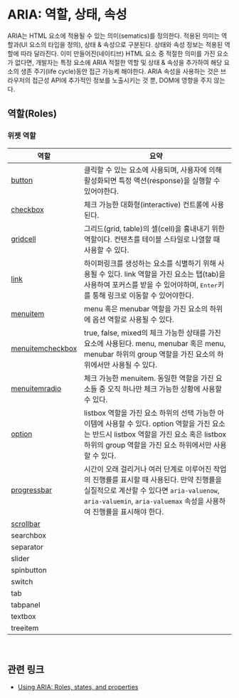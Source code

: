 # ARIA: 역할, 상태, 속성

ARIA는 HTML 요소에 적용될 수 있는 의미(sematics)를 정의한다. 적용된 의미는 역할과(UI 요소의 타입을 정의), 상태 & 속성으로 구분된다. 상태와 속성 정보는 적용된 역할에 따라 달라진다. 이미 만들어진(네이티브) HTML 요소 중 적절한 의미를 가진 요소가 없다면, 개발자는 특정 요소에 ARIA 적절한 역할 및 상태 & 속성을 추가하여 해당 요소의 생존 주기(life cycle)동안 접근 가능케 해야한다. ARIA 속성을 사용하는 것은 브라우저의 접근성 API에 추가적인 정보를 노출시키는 것 뿐, DOM에 영향을 주지 않는다.

## 역할(Roles)

### 위젯 역할

| 역할                                                         | 요약                                                         |
| ------------------------------------------------------------ | ------------------------------------------------------------ |
| [button](https://developer.mozilla.org/en-US/docs/Web/Accessibility/ARIA/Roles/button_role) | 클릭할 수 있는 요소에 사용되며, 사용자에 의해 활성화되면 특정 액션(response)을 실행할 수 있어야한다. |
| [checkbox](https://developer.mozilla.org/en-US/docs/Web/Accessibility/ARIA/Roles/checkbox_role) | 체크 가능한 대화형(interactive) 컨트롤에 사용된다.           |
| [gridcell](https://developer.mozilla.org/en-US/docs/Web/Accessibility/ARIA/Roles/Gridcell_Role) | 그리드(grid, table)의 셀(cell)을 흉내내기 위한 역할이다. 컨텐츠를 테이블 스타일로 나열할 때 사용할 수 있다. |
| [link](https://developer.mozilla.org/en-US/docs/Web/Accessibility/ARIA/ARIA_Techniques/Using_the_link_role) | 하이퍼링크를 생성하는 요소를 식별하기 위해 사용될 수 있다. link 역할을 가진 요소는 탭(tab)을 사용하여 포커스를 받을 수 있어야하며, <kbd>Enter</kbd>키를 통해 링크로 이동할 수 있어야한다. |
| [menuitem](https://w3c.github.io/aria/#menuitem)             | menu 혹은 menubar 역할을 가진 요소의 하위에 옵션 역할로 사용될 수 있다. |
| [menuitemcheckbox](https://w3c.github.io/aria/#menuitemcheckbox) | true, false, mixed의 체크 가능한 상태를 가진 요소에 사용된다. menu, menubar 혹은 menu, menubar 하위의 group 역할을 가진 요소의 하위에서만 사용될 수 있다. |
| [menuitemradio](https://w3c.github.io/aria/#menuitemradio)   | 체크 가능한 menuitem. 동일한 역할을 가진 요소들 중 오직 하나만 체크 가능한 상황에 사용할 수 있다. |
| [option](https://w3c.github.io/aria/#option)                 | listbox 역할을 가진 요소 하위의 선택 가능한 아이템에 사용할 수 있다. option 역할을 가진 요소는 반드시 listbox 역할을 가진 요소 혹은 listbox 하위의 group 역할을 가진 요소 하위에서만 사용할 수 있다. |
| [progressbar](https://developer.mozilla.org/en-US/docs/Web/Accessibility/ARIA/ARIA_Techniques/Using_the_progressbar_role) | 시간이 오래 걸리거나 여러 단계로 이루어진 작업의 진행률를 표시할 때 사용된다. 만약 진행률을 실질적으로 계산할 수 있다면 `aria-valuenow`, `aria-valuemin`, `aria-valuemax` 속성을 사용하여 진행률을 표시해야 한다. |
| [scrollbar](https://w3c.github.io/aria/#scrollbar)           |                                                              |
| searchbox                                                    |                                                              |
| separator                                                    |                                                              |
| slider                                                       |                                                              |
| spinbutton                                                   |                                                              |
| switch                                                       |                                                              |
| tab                                                          |                                                              |
| tabpanel                                                     |                                                              |
| textbox                                                      |                                                              |
| treeitem                                                     |                                                              |

&nbsp;  

## 관련 링크

* [Using ARIA: Roles, states, and properties](https://developer.mozilla.org/en-US/docs/Web/Accessibility/ARIA/ARIA_Techniques)